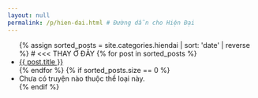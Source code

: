 ```yaml
---
layout: null
permalink: /p/hien-dai.html # Đường dẫn cho Hiện Đại
---
```

<div class="post-body">
  <ul>
    {% assign sorted_posts = site.categories.hiendai | sort: 'date' | reverse %} # <<< THAY Ở ĐÂY
    {% for post in sorted_posts %}
      <li><a href="{{ post.url | relative_url }}">{{ post.title }}</a></li>
    {% endfor %}
    {% if sorted_posts.size == 0 %}
       <li>Chưa có truyện nào thuộc thể loại này.</li>
    {% endif %}
  </ul>
</div>
